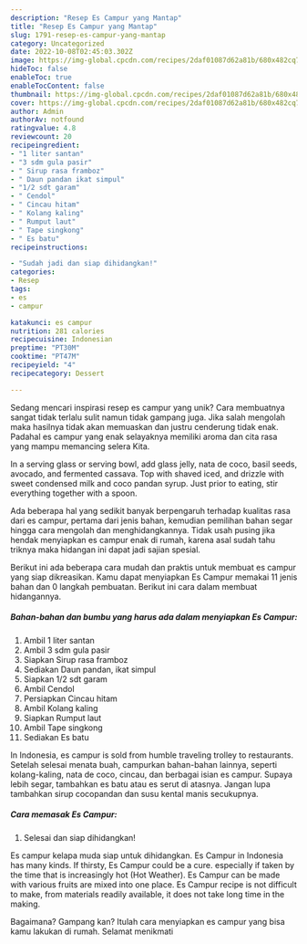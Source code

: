 ```yaml
---
description: "Resep Es Campur yang Mantap"
title: "Resep Es Campur yang Mantap"
slug: 1791-resep-es-campur-yang-mantap
category: Uncategorized
date: 2022-10-08T02:45:03.302Z
image: https://img-global.cpcdn.com/recipes/2daf01087d62a81b/680x482cq70/es-campur-foto-resep-utama.jpg
hideToc: false
enableToc: true
enableTocContent: false
thumbnail: https://img-global.cpcdn.com/recipes/2daf01087d62a81b/680x482cq70/es-campur-foto-resep-utama.jpg
cover: https://img-global.cpcdn.com/recipes/2daf01087d62a81b/680x482cq70/es-campur-foto-resep-utama.jpg
author: Admin
authorAv: notfound
ratingvalue: 4.8
reviewcount: 20
recipeingredient:
- "1 liter santan"
- "3 sdm gula pasir"
- " Sirup rasa framboz"
- " Daun pandan ikat simpul"
- "1/2 sdt garam"
- " Cendol"
- " Cincau hitam"
- " Kolang kaling"
- " Rumput laut"
- " Tape singkong"
- " Es batu"
recipeinstructions:

- "Sudah jadi dan siap dihidangkan!"
categories:
- Resep
tags:
- es
- campur

katakunci: es campur 
nutrition: 281 calories
recipecuisine: Indonesian
preptime: "PT30M"
cooktime: "PT47M"
recipeyield: "4"
recipecategory: Dessert

---
```





Sedang mencari inspirasi resep es campur yang unik? Cara membuatnya sangat tidak terlalu sulit namun tidak gampang juga. Jika salah mengolah maka hasilnya tidak akan memuaskan dan justru cenderung tidak enak. Padahal es campur yang enak selayaknya memiliki aroma dan cita rasa yang mampu memancing selera Kita.





In a serving glass or serving bowl, add glass jelly, nata de coco, basil seeds, avocado, and fermented cassava. Top with shaved iced, and drizzle with sweet condensed milk and coco pandan syrup. Just prior to eating, stir everything together with a spoon.

Ada beberapa hal yang sedikit banyak berpengaruh terhadap kualitas rasa dari es campur, pertama dari jenis bahan, kemudian pemilihan bahan segar hingga cara mengolah dan menghidangkannya. Tidak usah pusing jika hendak menyiapkan es campur enak di rumah, karena asal sudah tahu triknya maka hidangan ini dapat jadi sajian spesial.






Berikut ini ada beberapa cara mudah dan praktis untuk membuat es campur yang siap dikreasikan. Kamu dapat menyiapkan Es Campur memakai 11 jenis bahan dan 0 langkah pembuatan. Berikut ini cara dalam membuat hidangannya.

<!--inarticleads1-->

##### Bahan-bahan dan bumbu yang harus ada dalam menyiapkan Es Campur:

1. Ambil 1 liter santan
1. Ambil 3 sdm gula pasir
1. Siapkan  Sirup rasa framboz
1. Sediakan  Daun pandan, ikat simpul
1. Siapkan 1/2 sdt garam
1. Ambil  Cendol
1. Persiapkan  Cincau hitam
1. Ambil  Kolang kaling
1. Siapkan  Rumput laut
1. Ambil  Tape singkong
1. Sediakan  Es batu


In Indonesia, es campur is sold from humble traveling trolley to restaurants. Setelah selesai menata buah, campurkan bahan-bahan lainnya, seperti kolang-kaling, nata de coco, cincau, dan berbagai isian es campur. Supaya lebih segar, tambahkan es batu atau es serut di atasnya. Jangan lupa tambahkan sirup cocopandan dan susu kental manis secukupnya. 

<!--inarticleads2-->

##### Cara memasak Es Campur:


1. Selesai dan siap dihidangkan!

Es campur kelapa muda siap untuk dihidangkan. Es Campur in Indonesia has many kinds. If thirsty, Es Campur could be a cure. especially if taken by the time that is increasingly hot (Hot Weather). Es Campur can be made with various fruits are mixed into one place. Es Campur recipe is not difficult to make, from materials readily available, it does not take long time in the making. 

Bagaimana? Gampang kan? Itulah cara menyiapkan es campur yang bisa kamu lakukan di rumah. Selamat menikmati
